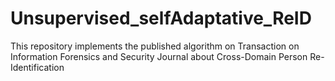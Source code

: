 # Unsupervised_selfAdaptative_ReID
This repository implements the published algorithm on Transaction on Information Forensics and Security Journal about Cross-Domain Person Re-Identification 
